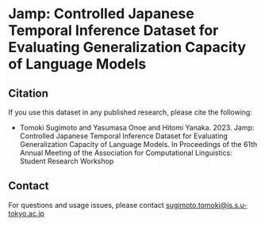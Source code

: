 # Jamp: Controlled Japanese Temporal Inference Dataset for Evaluating Generalization Capacity of Language Models

## Citation

If you use this dataset in any published research, please cite the following:

- Tomoki Sugimoto and Yasumasa Onoe and Hitomi Yanaka. 2023. Jamp: Controlled Japanese Temporal Inference Dataset for Evaluating Generalization Capacity of Language Models. In Proceedings of the 61th Annual Meeting of the Association for Computational Linguistics: Student Research Workshop

## Contact

For questions and usage issues, please contact sugimoto.tomoki@is.s.u-tokyo.ac.jp